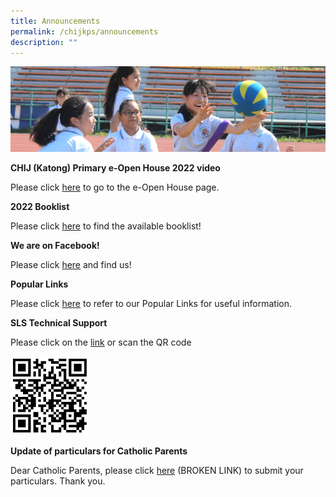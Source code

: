 ```yaml
---
title: Announcements
permalink: /chijkps/announcements
description: ""
---
```

![](/images/subpage.jpg)

**CHIJ (Katong) Primary e-Open House 2022 video**

Please click [here](https://staging.dv22qe1j6nsk1.amplifyapp.com/useful-links/e-open-house) to go to the e-Open House page.  

**2022 Booklist**

  

Please click [here](https://staging.dv22qe1j6nsk1.amplifyapp.com/our-ij-partners/parents-portal/letters-n-notifications) to find the available booklist!

  

  

**We are on Facebook!**

  

Please click [here](https://www.facebook.com/CHIJ-Katong-Primary-102734441797461/?ti=as) and find us!

  

  

**Popular Links**

  

Please click [here](https://staging.dv22qe1j6nsk1.amplifyapp.com/our-ij-partners/popular-links) to refer to our Popular Links for useful information.

  

  

**SLS Technical Support**

  

Please click on the [link](https://form.gov.sg/#!/5ff1c39f404a380012f84102) or scan the QR code

  



  <img src="/images/qrcode_sls.jpeg"  
     style="width:25%">


  

**Update of particulars for Catholic Parents**

  

Dear Catholic Parents, please click [here](https://tinyurl.com/catholicpp) (BROKEN LINK) to submit your particulars. Thank you.